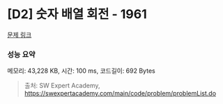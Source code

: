 # [D2] 숫자 배열 회전 - 1961 

[문제 링크](https://swexpertacademy.com/main/code/problem/problemDetail.do?contestProbId=AV5Pq-OKAVYDFAUq) 

### 성능 요약

메모리: 43,228 KB, 시간: 100 ms, 코드길이: 692 Bytes



> 출처: SW Expert Academy, https://swexpertacademy.com/main/code/problem/problemList.do